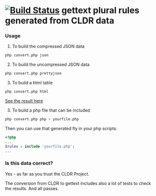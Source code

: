 [![Build Status](https://api.travis-ci.org/mlocati/cldr-to-gettext-plural-rules.svg?branch=master)](https://travis-ci.org/mlocati/cldr-to-gettext-plural-rules)
gettext plural rules generated from CLDR data
=============================================


### Usage

1. To build the compressed JSON data
  ```bash
  php convert.php json
  ```

2. To build the uncompressed JSON data
  ```bash
  php convert.php prettyjson
  ```

3. To build a html table
  ```bash
  php convert.php html
  ```
  [See the result here](http://mlocati.github.io/cldr-to-gettext-plural-rules/)

3. To build a php file that can be included
  ```bash
  php convert.php php > yourfile.php
  ```
  Then you can use that generated fly in your php scripts:
  ```php
  <?php
  ...
  $rules = include 'yourfile.php';
  ...
  ```


### Is this data correct?

Yes - as far as you trust the CLDR Project.

The conversion from CLDR to gettext includes also a lot of tests to check the results. And all passes.